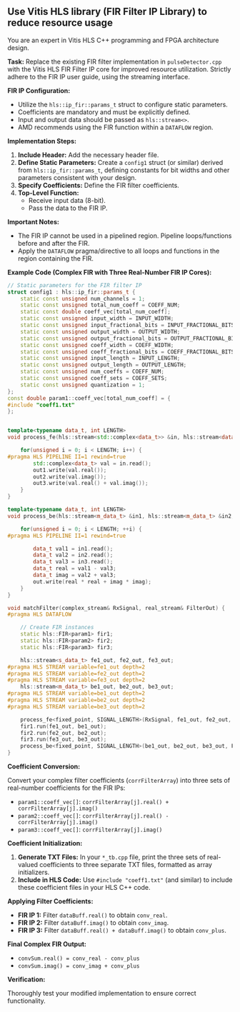 ## Use Vitis HLS library (FIR Filter IP Library) to reduce resource usage

You are an expert in Vitis HLS C++ programming and FPGA architecture design.

**Task:** Replace the existing FIR filter implementation in `pulseDetector.cpp` with the Vitis HLS FIR Filter IP core for improved resource utilization. Strictly adhere to the FIR IP user guide, using the streaming interface.

**FIR IP Configuration:**

*   Utilize the `hls::ip_fir::params_t` struct to configure static parameters.
*   Coefficients are mandatory and must be explicitly defined.
*   Input and output data should be passed as `hls::stream<>`.
*   AMD recommends using the FIR function within a `DATAFLOW` region.

**Implementation Steps:**

1.  **Include Header:** Add the necessary header file.
2.  **Define Static Parameters:** Create a `config1` struct (or similar) derived from `hls::ip_fir::params_t`, defining constants for bit widths and other parameters consistent with your design.
3.  **Specify Coefficients:** Define the FIR filter coefficients.
4.  **Top-Level Function:**
    *   Receive input data (8-bit).
    *   Pass the data to the FIR IP.

**Important Notes:**

*   The FIR IP cannot be used in a pipelined region. Pipeline loops/functions before and after the FIR.
*   Apply the `DATAFLOW` pragma/directive to all loops and functions in the region containing the FIR.

**Example Code (Complex FIR with Three Real-Number FIR IP Cores):**

```C++
// Static parameters for the FIR filter IP
struct config1 : hls::ip_fir::params_t {
    static const unsigned num_channels = 1;
    static const unsigned total_num_coeff = COEFF_NUM;
    static const double coeff_vec[total_num_coeff];
    static const unsigned input_width = INPUT_WIDTH;
    static const unsigned input_fractional_bits = INPUT_FRACTIONAL_BITS;
    static const unsigned output_width = OUTPUT_WIDTH;
    static const unsigned output_fractional_bits = OUTPUT_FRACTIONAL_BITS;
    static const unsigned coeff_width = COEFF_WIDTH;
    static const unsigned coeff_fractional_bits = COEFF_FRACTIONAL_BITS;
    static const unsigned input_length = INPUT_LENGTH;
    static const unsigned output_length = OUTPUT_LENGTH;
    static const unsigned num_coeffs = COEFF_NUM;
    static const unsigned coeff_sets = COEFF_SETS;
    static const unsigned quantization = 1;
};
const double param1::coeff_vec[total_num_coeff] = {
#include "coeff1.txt"
};


template<typename data_t, int LENGTH>
void process_fe(hls::stream<std::complex<data_t>> &in, hls::stream<data_t> &out1, hls::stream<data_t> &out2, hls::stream<data_t> &out3) {

    for(unsigned i = 0; i < LENGTH; i++) {
#pragma HLS PIPELINE II=1 rewind=true
        std::complex<data_t> val = in.read();
        out1.write(val.real());
        out2.write(val.imag());
        out3.write(val.real() + val.imag());
    }
}

template<typename data_t, int LENGTH>
void process_be(hls::stream<m_data_t> &in1, hls::stream<m_data_t> &in2, hls::stream<m_data_t> &in3, hls::stream<data_t> &out) {

    for(unsigned i = 0; i < LENGTH; ++i) {
#pragma HLS PIPELINE II=1 rewind=true

        data_t val1 = in1.read();
        data_t val2 = in2.read();
        data_t val3 = in3.read();
        data_t real = val1 - val3;
        data_t imag = val2 + val3;
        out.write(real * real + imag * imag);
    }
}

void matchFilter(complex_stream& RxSignal, real_stream& FilterOut) {
#pragma HLS DATAFLOW

    // Create FIR instances
    static hls::FIR<param1> fir1;
    static hls::FIR<param2> fir2;
    static hls::FIR<param3> fir3;

    hls::stream<s_data_t> fe1_out, fe2_out, fe3_out;
#pragma HLS STREAM variable=fe1_out depth=2
#pragma HLS STREAM variable=fe2_out depth=2
#pragma HLS STREAM variable=fe3_out depth=2
    hls::stream<m_data_t> be1_out, be2_out, be3_out;
#pragma HLS STREAM variable=be1_out depth=2
#pragma HLS STREAM variable=be2_out depth=2
#pragma HLS STREAM variable=be3_out depth=2

    process_fe<fixed_point, SIGNAL_LENGTH>(RxSignal, fe1_out, fe2_out, fe3_out);
    fir1.run(fe1_out, be1_out);
    fir2.run(fe2_out, be2_out);
    fir3.run(fe3_out, be3_out);
    process_be<fixed_point, SIGNAL_LENGTH>(be1_out, be2_out, be3_out, FilterOut);
}
```

**Coefficient Conversion:**

Convert your complex filter coefficients (`corrFilterArray`) into three sets of real-number coefficients for the FIR IPs:

*   `param1::coeff_vec[]`: `corrFilterArray[j].real() + corrFilterArray[j].imag()`
*   `param2::coeff_vec[]`: `corrFilterArray[j].real() - corrFilterArray[j].imag()`
*   `param3::coeff_vec[]`: `corrFilterArray[j].imag()`

**Coefficient Initialization:**

1.  **Generate TXT Files:** In your `*_tb.cpp` file, print the three sets of real-valued coefficients to three separate TXT files, formatted as array initializers.
2.  **Include in HLS Code:**  Use `#include "coeff1.txt"` (and similar) to include these coefficient files in your HLS C++ code.

**Applying Filter Coefficients:**

*   **FIR IP 1:** Filter `dataBuff.real()` to obtain `conv_real`.
*   **FIR IP 2:** Filter `dataBuff.imag()` to obtain `conv_imag`.
*   **FIR IP 3:** Filter `dataBuff.real() + dataBuff.imag()` to obtain `conv_plus`.

**Final Complex FIR Output:**

*   `convSum.real() = conv_real - conv_plus`
*   `convSum.imag() = conv_imag + conv_plus`

**Verification:**

Thoroughly test your modified implementation to ensure correct functionality.
